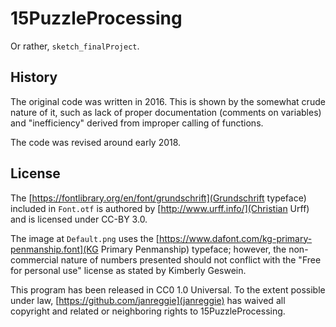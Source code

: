 # 15PuzzleProcessing

Or rather, `sketch_finalProject`.

## History

The original code was written in 2016. This is shown by the somewhat crude
nature of it, such as lack of proper documentation (comments on variables) and
"inefficiency" derived from improper calling of functions.

The code was revised around early 2018.

## License

The [https://fontlibrary.org/en/font/grundschrift](Grundschrift typeface)
included in `Font.otf` is authored by [http://www.urff.info/](Christian Urff)
and is licensed under CC-BY 3.0.

The image at `Default.png` uses the 
[https://www.dafont.com/kg-primary-penmanship.font](KG Primary Penmanship)
typeface; however, the non-commercial nature of numbers presented should not
conflict with the "Free for personal use" license as stated by Kimberly Geswein.

This program has been released in CC0 1.0 Universal. To the extent possible
under law, [https://github.com/janreggie](janreggie) has waived all copyright
and related or neighboring rights to 15PuzzleProcessing.